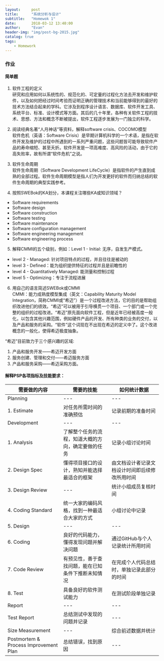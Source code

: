 ```yaml
---
layout:     post
title:      "系统分析与设计"
subtitle:   "Homewok 1"
date:       2018-03-12 13:40:00
author:     "Evan"
header-img: "img/post-bg-2015.jpg"
catalog: true
tags:
    - Homework
---
```


### 作业
#### 简单题
1. 软件工程的定义  
研究和应用如何以系统性的、规范化的、可定量的过程化方法去开发和维护软件，以及如何把经过时间考验而证明正确的管理技术和当前能够得到的最好的技术方法结合起来的学科。它涉及到程序设计语言、数据库、软件开发工具、系统平台、标准、设计模式等方面。其后的几十年里，各种有关软件工程的技术、思想、方法和概念不断被提出，软件工程逐步发展为一门独立的科学。
2. 阅读经典名著“人月神话”等资料，解释software crisis、COCOMO模型  
软件危机（英语：Software Crisis）是早期计算机科学的一个术语，是指在软件开发及维护的过程中所遇到的一系列严重问题，这些问题皆可能导致软件产品的寿命缩短、甚至夭折。软件开发是一项高难度、高风险的活动，由于它的高失败率，故有所谓“软件危机”之说。


3. 软件生命周期  
软件生命周期（Software Development LifeCycle）是指软件的产生直到成熟的全部过程。软件生命周期模型是指人们为开发更好的软件而归纳总结的软件生命周期的典型实践参考。  
4. 按照SWEBok的KA划分，本课程关注哪些KA或知识领域？  
- Software requirements
- Software design
- Software construction
- Software testing
- Software maintenance
- Software configuration management
- Software engineering management
- Software engineering process
5. 解释CMMI的五个级别，例如：Level 1 - Initial: 无序，自发生产模式。   
- level 2 - Managed: 针对项目特点的过程，并且往往是被动的
- level 3 - Defined：能为组织提供特征的过程并且是前瞻性的
- level 4 - Quantitatively Managed: 能测量和控制过程
- level 5 - Optimizing：专注于流程进展
6. 用自己的语言简述SWEBok或CMMI  
CMMI：能力成熟度模型集成（英文：Capability Maturity Model Integration，简称CMMI或“希迈”）是一个过程改进方法，它的目的是帮助组织改进他们的绩效。“希迈”可以被用于引导横贯一个项目、一个部门或一个完整的组织的过程改进。“希迈”原先面向软件工程，但是近年已经被高度一般化，以包含其他兴趣范围，例如硬件产品的开发、所有种类的业务的交付，以及产品和服务的采购。“软件”这个词现在不出现在希迈的定义中了。这个改进概念的一般化，使得希迈极度抽象。

“希迈”目前致力于三个感兴趣的区域:
1. 产品和服务开发——希迈开发方面
2. 服务创建、管理和交付——希迈服务方面
3. 产品和服务采购——希迈采购方面。

#### 解释PSP各项指标及技能要求：
|需要做的内容|需要的技能|如何统计数据|
|-|-|-|
|Planning|---|---|
| 1. Estimate|对任务所需时间的准确预估|记录前期的准备时间|
|Development|---|---|
| 1. Analysis|了解整个任务的流程，知道大概的方向，确定要做的任务|记录小组讨论时间|
| 2. Design Spec|懂得项目接口的设计，熟知并能选择最适合的框架|由文档设计者记录文档设计时间即后续修改所用时间|
| 3. Design Review|---|统计小组成员复核时间|
| 4. Coding Standard|统一大家的编码风格，找到一种最适合大家的方式|小组讨论中记录|
| 5. Design|---|---|
| 6. Coding|良好的代码能力，懂得发现问题并解决问题|通过GitHub与个人记录统计所用时间|
| 7. Code Review|有预见性，善于查找问题，能在已知条件下推断未知情况|在完成个人代码总结时，单独记录此部分的时间|
| 8. Test|具备良好的软件测试能力|在测试阶段单独记录|
|Report|---|---|
|Test Report|总结测试中发现的问题并记录|---|
|Size Measurement|---|综合前述数据并统计|
|Postmortem & Process Improvement Plan|总结错误，找到原因|---|
